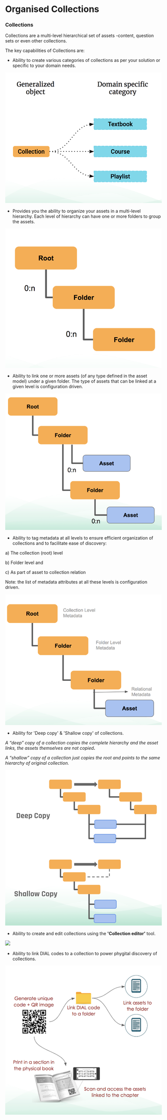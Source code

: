 # Organised Collections

### Collections

Collections are a multi-level hierarchical set of assets -content, question sets or even other collections.

The key capabilities of Collections are:

* Ability to create various categories of collections as per your solution or specific to your domain needs.

![](<../../.gitbook/assets/Screen Shot 2022-03-24 at 4.23.24 PM.png>)

* Provides you the ability to organize your assets in a multi-level hierarchy. Each level of hierarchy can have one or more folders to group the assets.

![](<../../.gitbook/assets/Screen Shot 2022-03-24 at 3.45.35 PM.png>)

* Ability to link one or more assets (of any type defined in the asset model) under a given folder. The type of assets that can be linked at a given level is configuration driven.

![](<../../.gitbook/assets/Screen Shot 2022-03-24 at 3.50.12 PM.png>)

* Ability to tag metadata at all levels to ensure efficient organization of collections and to facilitate ease of discovery:

&#x20;      a) The collection (root) level&#x20;

&#x20;      b) Folder level and&#x20;

&#x20;      c) As part of asset to collection relation

Note: the list of metadata attributes at all these levels is configuration driven.

![](<../../.gitbook/assets/Screen Shot 2022-03-24 at 3.52.32 PM.png>)

* Ability for 'Deep copy' & 'Shallow copy' of collections.

_A “deep” copy of a collection copies the complete hierarchy and the asset links, the assets themselves are not copied_**.**

_A “shallow” copy of a collection just copies the root and points to the same hierarchy of original collection._

![](<../../.gitbook/assets/Screen Shot 2022-03-24 at 3.59.54 PM.png>)

* Ability to create and edit collections using the **'Collection editor'** tool.

![](https://lh6.googleusercontent.com/7wDW9vjirHry1KZFV2necvZtXTH-eogpts8uMqKNv16nxVbO6m9urshvD9v71HZM7pRtySPAuzShUesALXaIS7Wq4SRNA1LNelyNeA6fS7yrsmICFlbmOGLw4FSb07t2ohj46bbXwxY)

* Ability to link DIAL codes to a collection to power phygital discovery of collections.

![](<../../.gitbook/assets/Screen Shot 2022-03-24 at 4.06.05 PM.png>)
